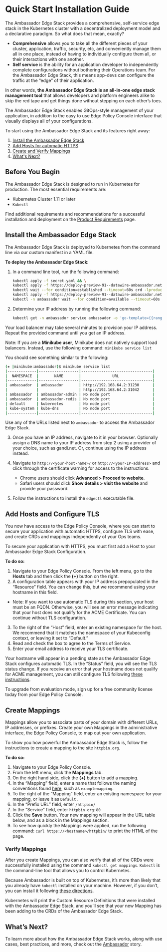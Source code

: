 # Quick Start Installation Guide

The Ambassador Edge Stack provides a comprehensive, self-service edge stack in the Kubernetes cluster with a decentralized deployment model and a declarative paradigm. So what does that mean, exactly?

* **Comprehensive** allows you to take all the different pieces of your cluster, application, traffic, security, etc, and conveniently manage them all in one place, instead of having to individually configure them all, or their interactions with one another.
* **Self service** is the ability for an application developer to independently complete configurations without bothering their Operations team. For the Ambassador Edge Stack, this means app-devs can configure the traffic at the “edge” of their application.

In other words, **the Ambassador Edge Stack is an all-in-one edge stack management tool** that allows developers and platform engineers alike to skip the red tape and get things done without stepping on each other’s toes.

The Ambassador Edge Stack enables GitOps-style management of your application, in addition to the easy to use Edge Policy Console interface that visually displays all of your configurations.

To start using the Ambassador Edge Stack and its features right away:

1. [Install the Ambassador Edge Stack](/user-guide/install#install-the-ambassador-edge-stack)
2. [Add Hosts for automatic HTTPS](user-guide/install#add-hosts-and-configure-tls)
3. [Create and Verify Mappings](/user-guide/install#create-mappings)
4. [What's Next?](/user-guide/install#whats-next)

## Before You Begin

The Ambassador Edge Stack is designed to run in Kubernetes for production. The most essential requirements are:

* Kubernetes Cluster 1.11 or later
* `Kubectl`

Find additional requirements and recommendations for a successful installation and deployment on the [Product Requirements](/user-guide/product-requirements) page.

## Install the Ambassador Edge Stack

The Ambassador Edge Stack is deployed to Kubernetes from the command line via our custom manifest in a YAML file.

**To deploy the Ambassador Edge Stack:**

1. In a command line tool, run the following command:

    ```bash
    kubectl apply -f secret.yaml && \
    kubectl apply -f https://deploy-preview-91--datawire-ambassador.netlify.com/yaml/aes-crds.yaml && \
    kubectl wait --for condition=established --timeout=60s crd -lproduct=aes && \
    kubectl apply -f https://deploy-preview-91--datawire-ambassador.netlify.com/yaml/aes.yaml && \
    kubectl -n ambassador wait --for condition=available --timeout=60s deploy -lproduct=aes
    ```

2. Determine your IP address by running the following command:

    ```bash
    kubectl get -n ambassador service ambassador -o 'go-template={{range .status.loadBalancer.ingress}}{{print .ip "\n"}}{{end}}'
    ```

Your load balancer may take several minutes to provision your IP address. Repeat the provided command until you get an IP address.

Note: If you are a **Minikube user**, Minikube does not natively support load balancers. Instead, use the following command: `minikube service list`

You should see something similar to the following:

```bash
(⎈ |minikube:ambassador)$ minikube service list
|-------------|------------------|--------------------------------|
|  NAMESPACE  |       NAME       |              URL               |
|-------------|------------------|--------------------------------|
| ambassador  | ambassador       | http://192.168.64.2:31230      |
|             |                  | http://192.168.64.2:31042      |
| ambassador  | ambassador-admin | No node port                   |
| ambassador  | ambassador-redis | No node port                   |
| default     | kubernetes       | No node port                   |
| kube-system | kube-dns         | No node port                   |
|-------------|------------------|--------------------------------|
```

Use any of the URLs listed next to `ambassador` to access the Ambassador Edge Stack.

3. Once you have an IP address, navigate to it in your browser. Optionally assign a DNS name to your IP address from step 2 using a provider of your choice, such as gandi.net. Or, continue using the IP address instead.

4. Navigate to `http://<your-host-name>/` or `http://<your-IP-address>` and click through the certificate warning for access to the instructions. 
    * Chrome users should click **Advanced > Proceed to website**. 
    * Safari users should click **Show details > visit the website** and provide your password.

5. Follow the instructions to install the `edgectl` executable file.

## Add Hosts and Configure TLS

You now have access to the Edge Policy Console, where you can start to secure your application with automatic HTTPS, configure TLS with ease, and create CRDs and mappings independently of your Ops teams.

To secure your application with HTTPS, you must first add a Host to your Ambassador Edge Stack Configuration. 

**To do so:**

1. Navigate to your Edge Policy Console. From the left menu, go to the **Hosts** tab and then click the **(+)** button on the right.
2. A configuration table appears with your IP address prepopulated in the “Resource” field. You can change this, but we recommend using your hostname in this field.

* Note: If you want to use automatic TLS during this section, your host must be an FQDN. Otherwise, you will see an error message indicating that your host does not qualify for the ACME Certificate. You can continue without TLS configuration.

3. To the right of the “Host” field, enter an existing namespace for the host. We recommend that it matches the namespace of your Kubeconfig context, or leaving it set to “Default.”
4. Read and check the box to agree to the Terms of Service.
5. Enter your email address to receive your TLS certificate.

Your hostname will appear in a pending state as the Ambassador Edge Stack configures automatic TLS. In the “Status” field, you will see the TLS status change. If you receive an error that your hostname does not qualify for ACME management, you can still configure TLS following [these instructions](/reference/core/tls).

To upgrade from evaluation mode, sign up for a free community license today from your Edge Policy Console.

## Create Mappings

Mappings allow you to associate parts of your domain with different URLs, IP addresses, or prefixes. Create your own Mappings in the administrative interface, the Edge Policy Console, to map out your own application.

To show you how powerful the Ambassador Edge Stack is, follow the instructions to create a mapping to the site `httpbin.org`.

**To do so:**

1. Navigate to your Edge Policy Console.
2. From the left menu, click the **Mappings** tab.
3. On the right hand side, click the **(+)** button to add a mapping.
4. In the “Mapping” field, enter a name that follows the naming conventions found [here](https://kubernetes.io/docs/concepts/overview/working-with-objects/names/#names), such as `examplemapping`.
5. To the right of the “Mapping” field, enter an existing namespace for your mapping, or leave it as `Default.`
6. In the “Prefix URL” field, enter `/httpbin/`
7. In the “Service” field, enter `httpbin.org:80`
8. Click the **Save** button. Your new mapping will appear in the URL table below, and as a block in the Mappings section.
9. To see how quickly the Mappings were applied, run the following command: `curl https://<hostname>/httpbin/` to print the HTML of the page.

### Verify Mappings

After you create Mappings, you can also verify that all of the CRDs were successfully installed using the command `kubectl get mappings`. `Kubectl` is the command-line tool that allows you to control Kubernetes.

Because Ambassador is built on top of Kubernetes, it’s more than likely that you already have `kubectl` installed on your machine. However, if you don’t, you can install it following [these directions](https://kubernetes.io/docs/tasks/tools/install-kubectl/).

Kubernetes will print the Custom Resource Definitions that were installed with the Ambassador Edge Stack, and you’ll see that your new Mapping has been adding to the CRDs of the Ambassador Edge Stack.

## What’s Next?

To learn more about how the Ambassador Edge Stack works, along with use cases, best practices, and more, check out the [Ambassador](/about/why-ambassador) story.
